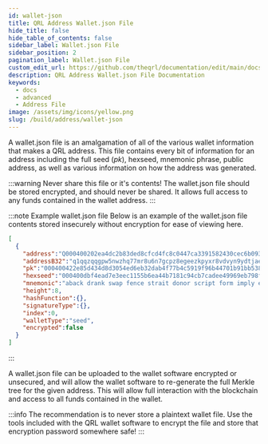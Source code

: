```yaml
---
id: wallet-json
title: QRL Address Wallet.json File
hide_title: false
hide_table_of_contents: false
sidebar_label: Wallet.json File
sidebar_position: 2
pagination_label: Wallet.json File
custom_edit_url: https://github.com/theqrl/documentation/edit/main/docs/Build/Address/wallet-json.md
description: QRL Address Wallet.json File Documentation
keywords:
  - docs
  - advanced
  - Address File
image: /assets/img/icons/yellow.png
slug: /build/address/wallet-json
---
```


A wallet.json file is an amalgamation of all of the various wallet information that makes a QRL address. This file contains every bit of information for an address including the full seed (_pk_), hexseed, mnemonic phrase, public address, as well as various information on how the address was generated.


:::warning Never share this file or it's contents!
The wallet.json file should be stored encrypted, and should never be shared. It allows full access to any funds contained in the wallet address.
::: 

:::note Example wallet.json file
Below is an example of the wallet.json file contents stored insecurely without encryption for ease of viewing here.


```json
[
  { 
    "address":"Q000400202ea4dc2b83ded8cfcd4fc8c0447ca3391582430cec6b093291ab9773173af1bb5ed7e8",
    "addressB32":"q1qqzqqgpw5nwzhq77mr8u6n7gcpz8egeezkpyxr8vdvyn9ydtjae3wwh38u0m5v",
    "pk":"000400422e85d434d8d3054ed6eb32dab4f77b4c5919f96b44701b91bb538eaa3e5e83a1b5b893ab335ae9ce04ac483a8ed53cb0d82c70ae9971fe93eeea6ea0ccf819",
    "hexseed":"000400dbf4ead7e3eec1155b6ea44b7181c94cb7cadee49969eb798fdea34ad5c3c01b64b4661dfbeb51f76609a0c182eb7a47",
    "mnemonic":"aback drank swap fence strait donor script form imply eerie invade brave fan legend tape evil higher ride mortar tricky expect gentry scare retire remark gritty wolves repeal weary gray peak blew tsar pipe",
    "height":8,
    "hashFunction":{},
    "signatureType":{},
    "index":0,
    "walletType":"seed",
    "encrypted":false
  }
]
```
:::

A wallet.json file can be uploaded to the wallet software encrypted or unsecured, and will allow the wallet software to re-generate the full Merkle tree for the given address. This will allow full interaction with the blockchain and access to all funds contained in the wallet.

:::info
The recommendation is to never store a plaintext wallet file. Use the tools included with the QRL wallet software to encrypt the file and store that encryption password somewhere safe!
:::